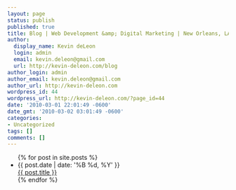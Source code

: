 ```yaml
---
layout: page
status: publish
published: true
title: Blog | Web Development &amp; Digital Marketing | New Orleans, LA
author:
  display_name: Kevin deLeon
  login: admin
  email: kevin.deleon@gmail.com
  url: http://kevin-deleon.com/blog
author_login: admin
author_email: kevin.deleon@gmail.com
author_url: http://kevin-deleon.com
wordpress_id: 44
wordpress_url: http://kevin-deleon.com/?page_id=44
date: '2010-03-01 22:01:49 -0600'
date_gmt: '2010-03-02 03:01:49 -0600'
categories:
- Uncategorized
tags: []
comments: []
---
```


<ul class="blog-list">
  {% for post in site.posts %}
    <li>
      <span>{{ post.date | date: '%B %d, %Y' }}</span><br><a href="{{ post.url }}">{{ post.title }}</a>
    </li>
  {% endfor %}
</ul>

